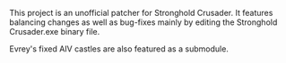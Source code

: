This project is an unofficial patcher for Stronghold Crusader.
It features balancing changes as well as bug-fixes mainly by
editing the Stronghold Crusader.exe binary file.

Evrey's fixed AIV castles are also featured as a submodule.
